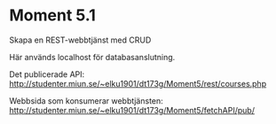# Moment 5.1

Skapa en REST-webbtjänst med CRUD

Här används localhost för databasanslutning. 

Det publicerade API: 
http://studenter.miun.se/~elku1901/dt173g/Moment5/rest/courses.php

Webbsida som konsumerar webbtjänsten: 
http://studenter.miun.se/~elku1901/dt173g/Moment5/fetchAPI/pub/